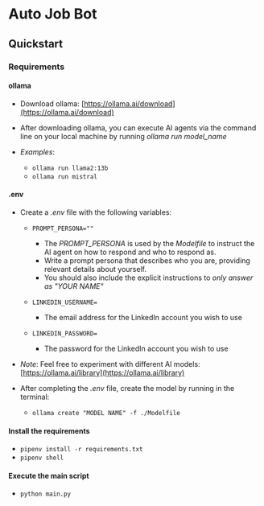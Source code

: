 # Auto Job Bot

## Quickstart

### Requirements

#### ollama

- Download ollama: [https://ollama.ai/download](https://ollama.ai/download)

- After downloading ollama, you can execute AI agents via the command line on your local machine by running _ollama run model_name_

- _Examples_:
  - `ollama run llama2:13b`
  - `ollama run mistral`

#### .env

- Create a _.env_ file with the following variables:

  - `PROMPT_PERSONA=""`

    - The _PROMPT_PERSONA_ is used by the _Modelfile_ to instruct the AI agent on how to respond and who to respond as.
    - Write a prompt persona that describes who you are, providing relevant details about yourself.
    - You should also include the explicit instructions to _only answer as "YOUR NAME"_

  - `LINKEDIN_USERNAME=`

    - The email address for the LinkedIn account you wish to use

  - `LINKEDIN_PASSWORD=`
    - The password for the LinkedIn account you wish to use

- _Note_: Feel free to experiment with different AI models: [https://ollama.ai/library](https://ollama.ai/library)

- After completing the _.env_ file, create the model by running in the terminal:

  - `ollama create "MODEL NAME" -f ./Modelfile`

#### Install the requirements

- `pipenv install -r requirements.txt`
- `pipenv shell`

#### Execute the main script

- `python main.py`
